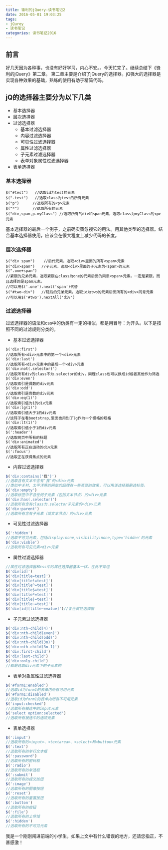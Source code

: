 ```yaml
---
title: 锋利的jQuery-读书笔记2
date: 2016-05-01 19:03:25
tags:
- jQurey
- 读书笔记
categories: 读书笔记2016
---
```

## 前言
好几天因为各种事，也没有好好学习，内心不安。。今天忙完了。继续总结下《锋利的jQuery》第二章。
第二章主要是介绍了jQuery的选择器。jQ强大的选择器是实现各种效果的基础，熟练的使用有助于精简代码。
<!-- more -->
## jQ的选择器主要分为以下几类
+ 基本选择器
+ 层次选择器
+ 过滤选择器
    - 基本过滤选择器
    - 内容过滤选择器
    - 可见性过滤选择器
    - 属性过滤选择器
    - 子元素过滤选择器
    - 表单对象属性过滤选择器
+ 表单选择器

### 基本选择器

```
$("#test")   //选取id为test的元素
$(".test")   //选取class为test的所有元素
$("p")      //选取所有的<p>元素
$("*")      //选取所有的元素
$("div,span,p.myClass") //选取所有的div和span元素，选取class为myClass的<p>元素
```
基本选择器的最后一个例子，之前确实蛮忽视它的用法。用其他类型的选择器。结合基本选择器使用，应该会在很大程度上减少代码的长度。

### 层次选择器

```
$("div span")    //后代元素，选取<div>里面的所有<span>元素
$("div>span")   //子元素，选取<div>里面的子元素为<span>的元素
$(".one+span")
//紧跟的兄弟元素，选取紧跟在class为one的元素后面的同辈<span>元素。一定是紧跟，而且选择的是span元素。
//可以用$('.one').next('span')代替
$("#two~div")   //随后的兄弟元素，选取id为two的元素后面所有的<div>同辈元素
//可以用$('#two').nextAll('div')
```

### 过滤选择器

过滤选择器的语法和css中的伪类有一定的相似，都是用冒号：为开头。以下是按照不同的过滤规则分类的。

- 基本过滤选择器

```
$('div:first')
//选取所有<div>元素中的第一个<div>元素
$('div:last')
//选取所有<div>元素中的最后一个<div>元素
$('div:not(.selector)')
//选取所有div的class不为.selector的div，同理class也可以换成id或者其他作为筛选
$('div:even')
//选取索引是偶数的div元素
$('div:odd')
//选取索引是奇数的div元素
$('div:eq(1)')
//选取索引值为1的div元素
$('div:lg(1)')
//选取索引值大于1的div元素
//这阵子在看bootstrap,里面也用到了lg作为一个栅格的规格
$('div:lt(1)')
//选取索引值小于1的div元素
$(':header')
//选取网页中所有的标题
$('div:animated')
//选取所有正在运动的div元素
$(':focus')
//选取正在获得焦点的元素
```

- 内容过滤选择器
```javascript
$('div:contains('我')')
//选取含有文本中含有‘我’的<div>元素
//类似中关村、太平洋等的网站的品牌有一些高亮的效果，可以用该选择器删选标签。
$('div:empty')
//选取标签中不含任何子元素（包括文本节点）的<div>元素
$('div:has(.selector)'）
//选取所有含有class为.selector子元素的<div>元素
$('div:parent')
//选取所有含有子元素（或文本节点）的<div>元素
```

- 可见性过滤选择器
```javascript
$(':hidden')
//选取不可见元素，包括display:none,visibility:none,type='hidden'的元素
$('div:visble')
//选取所有可见元素<div>元素
```

- 属性过滤选择器
```javascript
//属性过滤选择器和css中的属性选择器基本一样。在此不详述
$('div[id]')
$('div[title=test]')
$('div[title!=test]')
$('div[title^=test]')
$('div[title$=test]')
$('div[title*=test]')
$('div[title|=test]')
$('div[title~=test]')
$('div[id][title~=value]')//复合属性选择器
```

- 子元素过滤选择器
```javascript
$('div:nth-child(4)')
$('div:nth-child(even)')
$('div:nth-child(odd)')
$('div:nth-child(3n)')
$('div:nth-child(3n-1)')
$('div:first-child')
$('div:last-child')
$('div:only-child')
//都是选取div元素下的子元素的
```

- 表单对象属性过滤选择器
```javascript
$('#form1:enabled')
//选取id为form1的表单内所有可用元素
$('#form1:disabled')
//选取id为form1的表单内所有不可用元素
$('input:checked')
//选取所有被选中的input元素
$('select option:selected')
//选取所有被选中的选项元素
```

- 表单选择器
```javascript
$(':input')
//选取所有的<input>、<textarea>、<select>和<button>元素
$(':text')
//选取所有的单行文本框
$(':password')
//选取所有的密码框
$(':radio')
//选取所有的单选框
$(':submit')
//选取所有的提交按钮
$(':image')
//选取所有的图像按钮
$(':reset')
//选取所有的重置按钮
$(':button')
//选取所有的按钮
$(':file')
//选取所有的上传域
$(':hidden')
//选取所有的不可见元素
```


我是一个刚刚闯进前端的小学生，如果上文中有什么错误的地方，还请您指正，不甚感激！